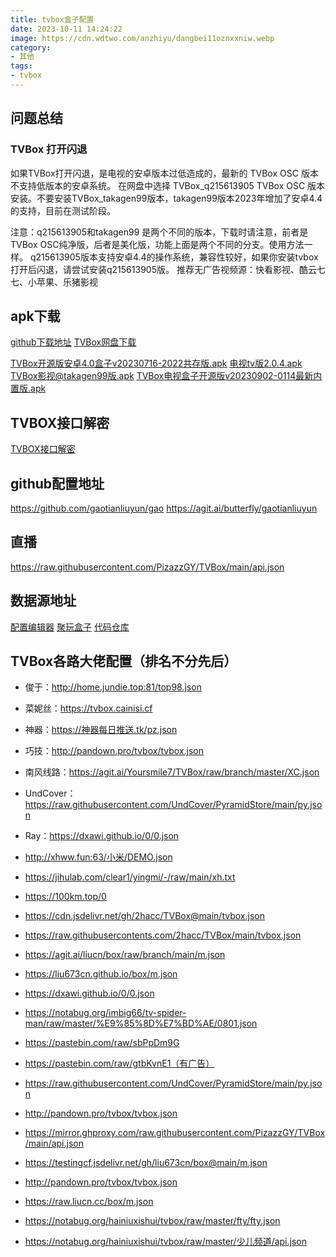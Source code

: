 ```yaml
---
title: tvbox盒子配置
date: 2023-10-11 14:24:22
image: https://cdn.wdtwo.com/anzhiyu/dangbei11oznxxniw.webp
category: 
- 其他
tags: 
- tvbox
---
```


## 问题总结

### TVBox 打开闪退
如果TVBox打开闪退，是电视的安卓版本过低造成的，最新的 TVBox OSC 版本不支持低版本的安卓系统。
在网盘中选择 TVBox_q215613905 TVBox OSC 版本安装。不要安装TVBox_takagen99版本，takagen99版本2023年增加了安卓4.4的支持，目前在测试阶段。

注意：q215613905和takagen99 是两个不同的版本，下载时请注意，前者是TVBox OSC纯净版，后者是美化版，功能上面是两个不同的分支。使用方法一样。
q215613905版本支持安卓4.4的操作系统，兼容性较好，如果你安装tvbox打开后闪退，请尝试安装q215613905版。
推荐无广告视频源：快看影视、酷云七七、小苹果、乐猪影视

## apk下载

[github下载地址](https://github.com/o0HalfLife0o/TVBoxOSC/releases)
[TVBox网盘下载](https://pan.lanzoui.com/b0ah4ju9a)

[TVBox开源版安卓4.0盒子v20230716-2022共存版.apk](https://cdn.wdtwo.com/download/tvbox/TVBox开源版安卓4.0盒子v20230716-2022共存版.apk)
[电视tv版2.0.4.apk](https://cdn.wdtwo.com/download/tvbox/电视tv版2.0.4.apk)
[TVBox影视@takagen99版.apk](https://cdn.wdtwo.com/download/tvbox/TVBox影视@takagen99版.apk)
[TVBox电视盒子开源版v20230902-0114最新内置版.apk](https://cdn.wdtwo.com/download/tvbox/TVBox电视盒子开源版v20230902-0114最新内置版.apk)

## TVBOX接口解密
[TVBOX接口解密](https://www.lige.fit/ua)

## github配置地址
https://github.com/gaotianliuyun/gao
https://agit.ai/butterfly/gaotianliuyun

## 直播
https://raw.githubusercontent.com/PizazzGY/TVBox/main/api.json

## 数据源地址
[配置编辑器](https://catvodtvofficial.github.io/CatVodTVJsonEditor/)
[聚玩盒子](https://www.juwanhezi.com/other/jsonlist)
[代码仓库](https://agit.ai/explore/repos?q=tvbox)

## TVBox各路大佬配置（排名不分先后）
- 俊于：http://home.jundie.top:81/top98.json
- 菜妮丝：https://tvbox.cainisi.cf
- 神器：https://神器每日推送.tk/pz.json
- 巧技：http://pandown.pro/tvbox/tvbox.json
- 南风线路：https://agit.ai/Yoursmile7/TVBox/raw/branch/master/XC.json
- UndCover：https://raw.githubusercontent.com/UndCover/PyramidStore/main/py.json
- Ray：https://dxawi.github.io/0/0.json
- http://xhww.fun:63/小米/DEMO.json
- https://jihulab.com/clear1/yingmi/-/raw/main/xh.txt
- https://100km.top/0
- https://cdn.jsdelivr.net/gh/2hacc/TVBox@main/tvbox.json
- https://raw.githubusercontents.com/2hacc/TVBox/main/tvbox.json
- https://agit.ai/liucn/box/raw/branch/main/m.json
- https://liu673cn.github.io/box/m.json
- https://dxawi.github.io/0/0.json
- https://notabug.org/imbig66/tv-spider-man/raw/master/%E9%85%8D%E7%BD%AE/0801.json
- https://pastebin.com/raw/sbPpDm9G
- https://pastebin.com/raw/gtbKvnE1（有广告）
- https://raw.githubusercontent.com/UndCover/PyramidStore/main/py.json
- http://pandown.pro/tvbox/tvbox.json
- https://mirror.ghproxy.com/raw.githubusercontent.com/PizazzGY/TVBox/main/api.json
- https://testingcf.jsdelivr.net/gh/liu673cn/box@main/m.json
- http://pandown.pro/tvbox/tvbox.json
- https://raw.liucn.cc/box/m.json

- https://notabug.org/hainiuxishui/tvbox/raw/master/fty/fty.json
- https://notabug.org/hainiuxishui/tvbox/raw/master/少儿频道/api.json